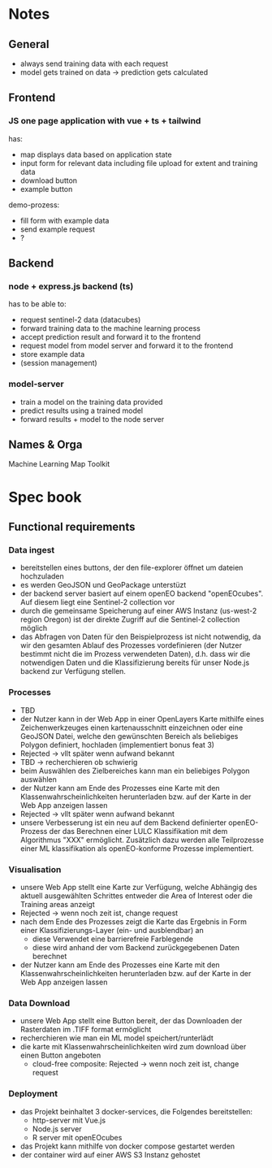 # Notes

## General

- always send training data with each request
- model gets trained on data -> prediction gets calculated

## Frontend

### **JS one page application with vue + ts + tailwind**

has:
- map displays data based on application state
- input form for relevant data including file upload for extent and training data
- download button
- example button

demo-prozess:
- fill form with example data
- send example request
- ?

## Backend

### **node + express.js backend (ts)**

has to be able to:
- request sentinel-2 data (datacubes)
- forward training data to the machine learning process
- accept prediction result and forward it to the frontend
- request model from model server and forward it to the frontend
- store example data
- (session management)

### model-server

- train a model on the training data provided
- predict results using a trained model
- forward results + model to the node server

## Names & Orga

Machine
Learning
Map
Toolkit


# Spec book

## Functional requirements

### Data ingest

- bereitstellen eines buttons, der den file-explorer öffnet um dateien hochzuladen
- es werden GeoJSON und GeoPackage unterstüzt
- der backend server basiert auf einem openEO backend "openEOcubes". Auf diesem liegt eine Sentinel-2 collection vor
- durch die gemeinsame Speicherung auf einer AWS Instanz (us-west-2 region Oregon) ist der direkte Zugriff auf die Sentinel-2 collection möglich
- das Abfragen von Daten für den Beispielprozess ist nicht notwendig, da wir den gesamten Ablauf des Prozesses vordefinieren (der Nutzer bestimmt nicht die im Prozess verwendeten Daten), d.h. dass wir die notwendigen Daten und die Klassifizierung bereits für unser Node.js backend zur Verfügung stellen.

### Processes

- TBD
- der Nutzer kann in der Web App in einer OpenLayers Karte mithilfe eines Zeichenwerkzeuges einen kartenausschnitt einzeichnen oder eine GeoJSON Datei, welche den gewünschten Bereich als beliebiges Polygon definiert, hochladen (implementiert bonus feat 3)
- Rejected -> vllt später wenn aufwand bekannt
- TBD -> recherchieren ob schwierig
- beim Auswählen des Zielbereiches kann man ein beliebiges Polygon auswählen
- der Nutzer kann am Ende des Prozesses eine Karte mit den Klassenwahrscheinlichkeiten herunterladen bzw. auf der Karte in der Web App anzeigen lassen
- Rejected -> vllt später wenn aufwand bekannt
- unsere Verbesserung ist ein neu auf dem Backend definierter openEO-Prozess der das Berechnen einer LULC Klassifikation mit dem Algorithmus "XXX" ermöglicht. Zusätzlich dazu werden alle Teilprozesse einer ML klassifikation als openEO-konforme Prozesse implementiert.

### Visualisation

- unsere Web App stellt eine Karte zur Verfügung, welche Abhängig des aktuell ausgewählten Schrittes entweder die Area of Interest oder die Training areas anzeigt
- Rejected -> wenn noch zeit ist, change request
- nach dem Ende des Prozesses zeigt die Karte das Ergebnis in Form einer Klassifizierungs-Layer (ein- und ausblendbar) an
    - diese Verwendet eine barrierefreie Farblegende
    - diese wird anhand der vom Backend zurückgegebenen Daten berechnet
- der Nutzer kann am Ende des Prozesses eine Karte mit den Klassenwahrscheinlichkeiten herunterladen bzw. auf der Karte in der Web App anzeigen lassen

### Data Download

- unsere Web App stellt eine Button bereit, der das Downloaden der Rasterdaten im .TIFF format ermöglicht
- recherchieren wie man ein ML model speichert/runterlädt
- die karte mit Klassenwahrscheinlichkeiten wird zum download über einen Button angeboten
    - cloud-free composite: Rejected -> wenn noch zeit ist, change request

### Deployment

- das Projekt beinhaltet 3 docker-services, die Folgendes bereitstellen:
    - http-server mit Vue.js
    - Node.js server
    - R server mit openEOcubes
- das Projekt kann mithilfe von docker compose gestartet werden
- der container wird auf einer AWS S3 Instanz gehostet